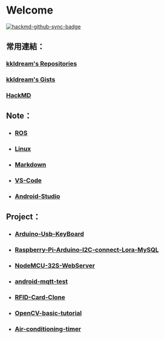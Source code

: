 # Welcome

[![hackmd-github-sync-badge](https://hackmd.io/-J0PznVJTGWDkpaVpycsdQ/badge)](https://hackmd.io/-J0PznVJTGWDkpaVpycsdQ)

## 常用連結：
### [kkldream's Repositories](https://github.com/kkldream?tab=repositories)
### [kkldream's Gists](https://gist.github.com/kkldream)
### [HackMD](https://hackmd.io/)


## Note：

* ### [ROS](https://github.com/kkldream/ROS)
* ### [Linux](https://github.com/kkldream/Linux)
* ### [Markdown](https://github.com/kkldream/Markdown)
* ### [VS-Code](https://github.com/kkldream/VS-Code)
* ### [Android-Studio](https://github.com/kkldream/Android-Studio)

## Project：

* ### [Arduino-Usb-KeyBoard](https://github.com/kkldream/Arduino-Usb-KeyBoard)
* ### [Raspberry-Pi-Arduino-I2C-connect-Lora-MySQL](https://github.com/kkldream/Raspberry-Pi-Arduino-I2C-connect-Lora-MySQL)
* ### [NodeMCU-32S-WebServer](https://github.com/kkldream/NodeMCU-32S-WebServer)
* ### [android-mqtt-test](https://github.com/kkldream/android-mqtt-test)
* ### [RFID-Card-Clone](https://github.com/kkldream/RFID-Card-Clone)
* ### [OpenCV-basic-tutorial](https://github.com/kkldream/OpenCV-basic-tutorial)
* ### [Air-conditioning-timer](https://github.com/kkldream/Air-conditioning-timer)

<!--
## Welcome to GitHub Pages

You can use the [editor on GitHub](https://github.com/kkldream/kkldream.github.io/edit/main/README.md) to maintain and preview the content for your website in Markdown files.

Whenever you commit to this repository, GitHub Pages will run [Jekyll](https://jekyllrb.com/) to rebuild the pages in your site, from the content in your Markdown files.

### Markdown

Markdown is a lightweight and easy-to-use syntax for styling your writing. It includes conventions for

```markdown
Syntax highlighted code block

# Header 1
## Header 2
### Header 3

- Bulleted
- List

1. Numbered
2. List

**Bold** and _Italic_ and `Code` text

[Link](url) and ![Image](src)
```

For more details see [GitHub Flavored Markdown](https://guides.github.com/features/mastering-markdown/).

### Jekyll Themes

Your Pages site will use the layout and styles from the Jekyll theme you have selected in your [repository settings](https://github.com/kkldream/kkldream.github.io/settings). The name of this theme is saved in the Jekyll `_config.yml` configuration file.

### Support or Contact

Having trouble with Pages? Check out our [documentation](https://docs.github.com/categories/github-pages-basics/) or [contact support](https://github.com/contact) and we’ll help you sort it out.
-->
